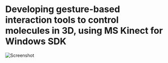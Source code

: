 <h1> Developing gesture-based interaction tools to control molecules in 3D, using MS Kinect for Windows SDK </h1>

![Screenshot](https://github.com/Magnusnorrby/exjobb/blob/master/Images/Screenshot.png)
